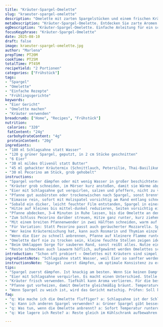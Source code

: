 ```yaml
---
title: "Kräuter-Spargel-Omelette"
slug: "kraeuter-spargel-omelette"
description: "Omelette mit zarten Spargelstücken und einem frischen Kräutermix. Statt normalem Spargel verwende ich gern grünen, der gibt mehr Aroma. Eier mit Schlagsahne statt Wasser vermischt, sorgt für saftige Textur. Butter durch ein mildes Olivenöl ersetzt, bringt eine mediterrane Note. Käse machte ich mal mit Pecorino, bringt milde Schärfe statt des üblichen Hartkäses. Die Kräutermischung tauschte ich teilweise gegen Thai-Basilikum und Minze, ungewöhnlich, aber spannend. Die Zubereitung erfordert Timing und Blick, Eier stocken nicht zu schnell, Spargel bleibt knackig. Das Wenden der Omelette klappt besser, wenn Pfanne heiß, aber nicht zu heiß. Aromen entfalten sich durch kurze Garzeit, sonst wird alles trocken. Meine Erfahrung: Qualität der Kräuter und Eier entscheidet über Ergebnis. Wer wenig Zeit hat, kann Spargel dämpfen statt kochen. Gesalzene Butter statt ungesalzen für mehr Geschmack. Spargel darf keinerbleiben zu weich oder er verliert Biss. Gute Luftzirkulation beim Würzen nötig, damit Kräuter frisch bleiben. Unbedingt kurz ruhen lassen vor Servieren, sonst zerfällt Omelette."
metaDescription: "Kräuter-Spargel-Omelette. Entdecken Sie zarte Aromen aus frischen Kräutern und knackigem Spargel in dieser einfachen und köstlichen Omelette-Zubereitung."
ogDescription: "Kräuter-Spargel-Omelette. Einfache Anleitung für ein schmackhaftes Gericht mit aromatischem Spargel und frischen Kräutern."
focusKeyphrase: "Kräuter-Spargel-Omelette"
date: 2025-08-10
draft: false
image: kraeuter-spargel-omelette.jpg
author: "Marlena"
prepTime: PT20M
cookTime: PT25M
totalTime: PT45M
recipeYield: "2 Portionen"
categories: ["Frühstück"]
tags:
- "Spargel"
- "Omelette"
- "Einfache Rezepte"
- "Frühlingsgerichte"
keywords:
- "Eier Gericht"
- "Omelette machen"
- "Kräuter verwenden"
breadcrumb: ["Home", "Recipes", "Frühstück"]
nutrition: 
 calories: "320"
 fatContent: "24g"
 carbohydrateContent: "4g"
 proteinContent: "20g"
ingredients:
- "180 ml Schlagsahne statt Wasser"
- "120 g grüner Spargel, geputzt, in 2 cm Stücke geschnitten"
- "6 Eier"
- "30 ml mildes Olivenöl statt Butter"
- "45 ml gehackter Kräutermix (Schnittlauch, Petersilie, Thai-Basilikum, Minze)"
- "30 ml Pecorino am Stück, grob gehobelt"
instructions:
- "Spargel vorher dämpfen oder mit wenig Wasser in großer beschichteter Pfanne bei hoher Hitze ankochen. Ziel ist knackige Bissfestigkeit, Pflanzenteile sollen leicht glasig schmecken, nicht matschig."
- "Kräuter grob schneiden, im Mörser kurz anstoßen, damit sie Wärme abgeben beim Braten. Ich spar da nie, frische Qualität entscheidet."
- "Eier mit Schlagsahne gut verquirlen, salzen und pfeffern, nicht zu viel Salz – danach noch nachwürzen."
- "Pfanne gut ausbürsten oder trockenwischen nach Spargel, sonst brennt Ei leichter an. Öl erhitzen, mittlere Temperatur."
- "Eimasse rein, sofort mit Holzspatel vorsichtig am Rand entlang schneiden und den gestockten Teil ans Zentrum schieben – macht zarte, unsterile Struktur, nicht gleich alles stocken lassen."
- "Sobald ein dicker, leicht feuchter Film entstanden, Spargel in einer Streifenmitte platzieren, Kräuter großzügig verteilen, sanft andrücken."
- "Hitze auf kleines bis mittel-dunkel reduzieren, Seiten vorsichtig einschlagen. Bei geübter Hand klappt das wie ein Portemonnaie, schmeckt spannend und sieht rustikal aus."
- "Pfanne abdecken, 3–4 Minuten in Ruhe lassen, bis die Omelette an den Rändern fest wird und fast durchgart, aber innen noch leicht cremig."
- "Zum Schluss Pecorino darüber streuen, Hitze ganz runter, kurz ziehen lassen. Käse schmilzt leicht und gibt salzige Umami-Noten."
- "Mit einem breiten Pfannenwender in zwei Hälften schneiden, warm auf Teller gleiten lassen. Unbedingt schnell servieren – kalte Omelettes sind fad."
- "Für Variation: Statt Pecorino passt auch geräucherter Mozzarella. Spargel kann durch grüne Bohnen oder zarten Lauch ersetzt werden, liefert andere Biss-Textur."
- "Wer keine Kräutermischung hat, kann auch Rosmarin und Thymian einzeln nehmen, dann aber nur wenig, sonst wird es dominant."
- "Wenn die Eier zu schnell anbrennen, Pfanne auf kleinere Flamme runterstellen oder Öl vor dem Ei wärmer machen, dann Eier später."
- "Omelette darf nie zu trocken sein, kleine feuchte Stellen zeigen ideale Konsistenz."
- "Beim Umklappen Sorge für sauberen Rand, sonst reißt alles. Nutze einen Holzspatel, kein Metall, sonst kratzt und reißt es."
- "Reste schmecken auch lauwarm höflich, aufgewärmt werden Omelettes schnell zäh."
introduction: "Schon oft probiert – Omelettes mit Kräutern sind simpel, doch gleichzeitig schnell langweilig wenn falsche Zutaten oder zu lange gekocht. Normalerweise nehme ich Wasser zum Eierverquirlen, doch Schlagsahne macht den Unterschied. Die Eier werden cremiger, bekommen mehr Substanz ohne zu schwer zu wirken. Grüner Spargel bringt feine Bitterkeit, muss aber knackig bleiben. Würde ich ihn übergaren, geht Geschmack verloren und Omelette wird matschig. Frische Kräuter wie Schnittlauch und Petersilie sind klassische Freunde, doch Thai-Basilikum und Minze überraschen mit frischer Schärfe und Tiefe. Beim Käse verzichte ich auf die üblichen Hartkäse, nehme lieber Pecorino, das bringt salzige Würze ohne dominieren. Jedes Detail zählt: vom richtigen Pfannenwischer über die Temperatur bis zum Abdecken. Ohne Geduld gibt es nur trockene Kruste oder flüssige Mitte. Eine Kunst von Timing und Instinkt, aber sehr entspannend für die Sinne – das Zischen in der Pfanne, der Duft, die Farben."
ingredientsNote: "Schlagsahne statt Wasser, weil Eier so sanfter werden, kein pappiger Ei-Geschmack mehr. Wenn keine Schlagsahne da: Milchcreme oder halb Sahne halb Milch. Grüner Spargel passt hier besser als weißer wegen feiner Bissstruktur. Frische Kräuter immer möglichst frisch verwenden, Tiefkühlkräuter funktionieren nicht, verlieren Aroma. Kräuter grob hacken, nicht pürieren, sonst wird Omelette matschig. Mildes Olivenöl ist prächtige Alternative zur Butter. Sorgt für weniger Kalorien und dezentes Aroma, keine Rauchentwicklung. Wer Butter lieber mag, auf ungesalzene achten, damit Salzmenge sich besser kontrolliert. Pecorino ist warm gut zum Hobeln, passt durch seine Milderkeit und salzigen Biss perfekt. Ersatz: Parmesan oder Ricotta salata, je nach Geschmack."
instructionsNote: "Spargel zuerst dämpfen, um optimale Konsistenz zu erzielen. Kurz ankochen mit wenig Wasser ist alternative. Wichtig: Spargel gut abtrocknen, sonst spritzt Fett beim Braten. Pfanne nach Spargel gut auswischen oder ausbrennen, sonst Anbrennen beim Eierbraten. Eier und Sahne immer frisch verquirlen, früher verquirlt neigen Eier zu Eiweißschichten. Beim Braten ruhig Finger am Pfannengriff behalten, Temperatur regeln, keinesfalls zu heiß. Eierstocken sieht man, wenn Oberfläche matt wird, aber innen noch glänzend-feucht ist. Mit Holzspatel brechen oder schieben, so karamellisieren sie nicht. Nach Kräuter und Spargel-Verteilung Pfanne abdecken, sonst trocknet Oberfläche sehr schnell aus. Omelette sollte in der Mitte noch leicht nachgeben, dann zusammenklappen. Für den Faltvorgang gelangt man am besten von beiden Seiten mit Pfannenwendern nach – keine Gewalt. Abschließend Käse schnell hochstreuen, Hitze herunterdrehen, so schmilzt er sachte und gibt Geschmack. Auf Teller gleiten lassen, sofort servieren. Rest kann leicht zäh und unangenehm werden. Timing-Entscheidung ist entscheidend – lang genug für Bindung aber nicht zu lang, sonst trocken."
tips:
- "Spargel zuerst dämpfen. Ist knackig am besten. Wenn Sie keinen Dampfgarer haben, auf kleiner Flamme mit wenig Wasser kochen. Ziel ist gleichmäßige Garung. Über garen . Verliert Aroma. Perfekte Bissfestigkeit."
- "Eier mit Schlagsahne verquirlen. Es macht einen Unterschied. Stelle sicher, dass die Mischung gut durchgezogen wird. Temperatur anpassen, nicht zu heiß anbraten. Matschige Masse ist Mist. Lieber etwas geduldiger dabei sein."
- "Kräuter frisch verwenden. Tiefkühl kann Aroma verlieren. Für die beste Mischung, nicht pürieren. Grob hacken, damit Struktur bleibt. Richtig anstoßen im Mörser, bringt die Aromen schneller hervor. Eine erhöhte Intensität ist spürbar."
- "Pfanne gut vorheizen, damit Omelette gleichmäßig bräunt. Temperatureschwankungen vermeiden. Wenn die Hitze zu hoch ist, verbrennt das Ei. Auf kleiner Flamme sanft zu Ende garen. Perfektes Timing macht den Unterschied zwischen trocken und zart."
- "Wenn Spargel zu weich ist, wird das Gericht matschig. Prüfen: Soll knackig sein. Wenn es beim Kochen zerfällt, ist es vorbei. Auch beim Wenden ist Timing entscheidend. Immer auf den eigenen Instinkt hören beim Kochen."
faq:
- "q: Wie mache ich die Omelette fluffiger? a: Schlagsahne ist der Schlüssel. Eier gut verquirlen, sodass Luft eingezogen wird. Hitze regulieren. Zu schnell wird die Oberfläche trocken."
- "q: Kann ich anderen Spargel verwenden? a: Grüner Spargel gibt bessere Bissstruktur. Alternativen sind grüne Bohnen oder Lauch. Beide bringen besondere Aromen. Neuen Geschmack wagen."
- "q: Was tun, wenn die Omelette anbrennt? a: Sofort Temperatur runterdrehen. Warten bis Hitze sinkt. Mit einem Holzspatel das Ei an den Rand drücken. Und mehr Öl verwenden, falls nötig."
- "q: Wie lagere ich Reste? a: Reste gleich im Kühlschrank aufbewahren. Im besten Fall in einem luftdichten Behälter. Kann am nächsten Tag leicht zäh sein. Sanft aufwärmen, aber nicht überhitzen."

---
```


